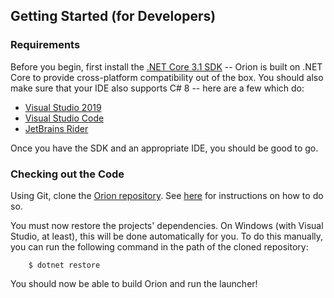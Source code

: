 ## Getting Started (for Developers)

### Requirements
Before you begin, first install the [.NET Core 3.1 SDK](https://dotnet.microsoft.com/download/dotnet-core/3.1) -- Orion is built on .NET Core to provide cross-platform compatibility out of the box. You should also make sure that your IDE also supports C# 8 -- here are a few which do:
* [Visual Studio 2019](https://visualstudio.microsoft.com/downloads/)
* [Visual Studio Code](https://code.visualstudio.com/)
* [JetBrains Rider](https://www.jetbrains.com/rider/)

Once you have the SDK and an appropriate IDE, you should be good to go.

### Checking out the Code
Using Git, clone the [Orion repository](https://github.com/Pryaxis/orion). See [here](https://help.github.com/en/github/creating-cloning-and-archiving-repositories/cloning-a-repository) for instructions on how to do so.

You must now restore the projects' dependencies. On Windows (with Visual Studio, at least), this will be done automatically for you. To do this manually, you can run the following command in the path of the cloned repository:
```shell
    $ dotnet restore 
```

You should now be able to build Orion and run the launcher!
